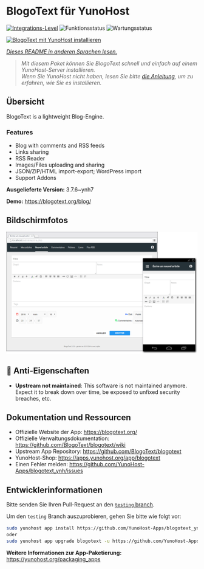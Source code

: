 <!--
N.B.: Diese README wurde automatisch von <https://github.com/YunoHost/apps/tree/master/tools/readme_generator> generiert.
Sie darf NICHT von Hand bearbeitet werden.
-->

# BlogoText für YunoHost

[![Integrations-Level](https://apps.yunohost.org/badge/integration/blogotext)](https://ci-apps.yunohost.org/ci/apps/blogotext/)
![Funktionsstatus](https://apps.yunohost.org/badge/state/blogotext)
![Wartungsstatus](https://apps.yunohost.org/badge/maintained/blogotext)

[![BlogoText mit YunoHost installieren](https://install-app.yunohost.org/install-with-yunohost.svg)](https://install-app.yunohost.org/?app=blogotext)

*[Dieses README in anderen Sprachen lesen.](./ALL_README.md)*

> *Mit diesem Paket können Sie BlogoText schnell und einfach auf einem YunoHost-Server installieren.*  
> *Wenn Sie YunoHost nicht haben, lesen Sie bitte [die Anleitung](https://yunohost.org/install), um zu erfahren, wie Sie es installieren.*

## Übersicht

BlogoText is a lightweight Blog-Engine.

### Features

- Blog with comments and RSS feeds
- Links sharing
- RSS Reader
- Images/Files uploading and sharing
- JSON/ZIP/HTML import-export; WordPress import
- Support Addons


**Ausgelieferte Version:** 3.7.6~ynh7

**Demo:** <https://blogotext.org/blog/>

## Bildschirmfotos

![Bildschirmfotos von BlogoText](./doc/screenshots/preview.png)

## :red_circle: Anti-Eigenschaften

- **Upstream not maintained**: This software is not maintained anymore. Expect it to break down over time, be exposed to unfixed security breaches, etc.

## Dokumentation und Ressourcen

- Offizielle Website der App: <https://blogotext.org/>
- Offizielle Verwaltungsdokumentation: <https://github.com/BlogoText/blogotext/wiki>
- Upstream App Repository: <https://github.com/BlogoText/blogotext>
- YunoHost-Shop: <https://apps.yunohost.org/app/blogotext>
- Einen Fehler melden: <https://github.com/YunoHost-Apps/blogotext_ynh/issues>

## Entwicklerinformationen

Bitte senden Sie Ihren Pull-Request an den [`testing` branch](https://github.com/YunoHost-Apps/blogotext_ynh/tree/testing).

Um den `testing` Branch auszuprobieren, gehen Sie bitte wie folgt vor:

```bash
sudo yunohost app install https://github.com/YunoHost-Apps/blogotext_ynh/tree/testing --debug
oder
sudo yunohost app upgrade blogotext -u https://github.com/YunoHost-Apps/blogotext_ynh/tree/testing --debug
```

**Weitere Informationen zur App-Paketierung:** <https://yunohost.org/packaging_apps>
